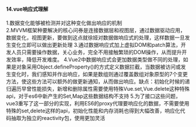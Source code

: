 #### 14.vue响应式理解
1.数据变化能够被检测并对这种变化做出响应的机制  
2.MVVM框架种要解决的核心问券是连接数据层和视图层，通过数据驱动应用，数据变化，视图更新，要做到这点就徐娅对数据做响应式的处理，这样数据一旦发生变化立即可以做出更新处理
3.通过数据响应式加上虚拟DOM和patch算法，开发人员只需要操作数据，关心业务，完全不用接触繁琐的DOM操作，从而提升开发效率，降低开发难度。
4.Vue2中数据响应式会更加数据类型做不同的处理，如果是对象采用Object.defineProperty()的方式定义数据拦截，当数据被访问或发生变化时，我们感知并作出响应，如果是数组则通过覆盖数组对象原型的7个变更方法，使这些方法可以额外的做更新通知，从而做出响应。缺点：初始化时候的递归遍历早曾性能损失，新增和删除属性需要使用特殊Vue.set,Vue.delete这种特殊api，对于es6中新产生的Set,Map这些数据结构不支持
5.为了接口这些问题，vue3重写了这一部分的实现，利用ES6的proxy代理要响应化的数据，不需要使用特殊的set,delete这样的api，初始化性能和内存消耗也得到大幅改善，响应化代码抽取为独立的reactivity包，使用更加灵活